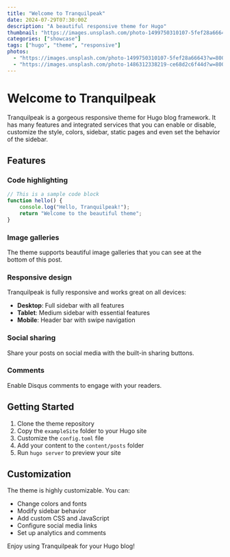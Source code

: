 ```yaml
---
title: "Welcome to Tranquilpeak"
date: 2024-07-29T07:30:00Z
description: "A beautiful responsive theme for Hugo"
thumbnail: "https://images.unsplash.com/photo-1499750310107-5fef28a66643?w=800&h=600&fit=crop"
categories: ["showcase"]
tags: ["hugo", "theme", "responsive"]
photos:
  - "https://images.unsplash.com/photo-1499750310107-5fef28a66643?w=800&h=600&fit=crop"
  - "https://images.unsplash.com/photo-1486312338219-ce68d2c6f44d?w=800&h=600&fit=crop"
---
```


# Welcome to Tranquilpeak

Tranquilpeak is a gorgeous responsive theme for Hugo blog framework. It has many features and integrated services that you can enable or disable, customize the style, colors, sidebar, static pages and even set the behavior of the sidebar.

## Features

### Code highlighting

```javascript
// This is a sample code block
function hello() {
    console.log("Hello, Tranquilpeak!");
    return "Welcome to the beautiful theme";
}
```

### Image galleries

The theme supports beautiful image galleries that you can see at the bottom of this post.

### Responsive design

Tranquilpeak is fully responsive and works great on all devices:

- **Desktop**: Full sidebar with all features
- **Tablet**: Medium sidebar with essential features  
- **Mobile**: Header bar with swipe navigation

### Social sharing

Share your posts on social media with the built-in sharing buttons.

### Comments

Enable Disqus comments to engage with your readers.

## Getting Started

1. Clone the theme repository
2. Copy the `exampleSite` folder to your Hugo site
3. Customize the `config.toml` file
4. Add your content to the `content/posts` folder
5. Run `hugo server` to preview your site

## Customization

The theme is highly customizable. You can:

- Change colors and fonts
- Modify sidebar behavior
- Add custom CSS and JavaScript
- Configure social media links
- Set up analytics and comments

Enjoy using Tranquilpeak for your Hugo blog! 